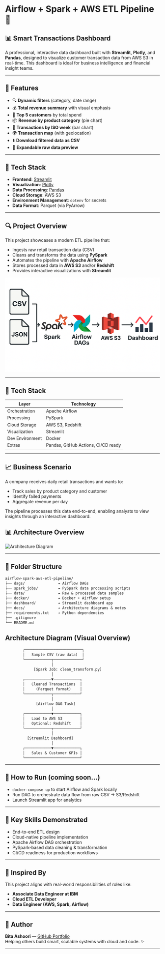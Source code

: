 # Airflow + Spark + AWS ETL Pipeline 🚀

## 📊 Smart Transactions Dashboard

A professional, interactive data dashboard built with **Streamlit**, **Plotly**, and **Pandas**, designed to visualize customer transaction data from AWS S3 in real-time. This dashboard is ideal for business intelligence and financial insight teams.

---

## 🚀 Features

- 🔍 **Dynamic filters** (category, date range)
- 💰 **Total revenue summary** with visual emphasis
- 🥇 **Top 5 customers** by total spend
- 📦 **Revenue by product category** (pie chart)
- 📅 **Transactions by ISO week** (bar chart)
- 🌍 **Transaction map** (with geolocation)
- ⬇️ **Download filtered data as CSV**
- 🧾 **Expandable raw data preview**

---

## 🧱 Tech Stack

- **Frontend**: [Streamlit](https://streamlit.io/)  
- **Visualization**: [Plotly](https://plotly.com/python/)  
- **Data Processing**: [Pandas](https://pandas.pydata.org/)  
- **Cloud Storage**: AWS S3  
- **Environment Management**: `dotenv` for secrets  
- **Data Format**: Parquet (via PyArrow)
---

## 🔍 Project Overview

This project showcases a modern ETL pipeline that:
- Ingests raw retail transaction data (CSV)
- Cleans and transforms the data using **PySpark**
- Automates the pipeline with **Apache Airflow**
- Stores processed data in **AWS S3** and/or **Redshift**
- Provides interactive visualizations with **Streamlit**

![Architecture Diagram](https://github.com/bashoori/repo/blob/master/airflow-spark-aws-etl-pipeline/img2.png)

---

## 🧱 Tech Stack

| Layer          | Technology |
|----------------|------------|
| Orchestration  | Apache Airflow |
| Processing     | PySpark |
| Cloud Storage  | AWS S3, Redshift |
| Visualization  | Streamlit |
| Dev Environment| Docker |
| Extras         | Pandas, GitHub Actions, CI/CD ready |

---

## 📈 Business Scenario

A company receives daily retail transactions and wants to:
- Track sales by product category and customer
- Identify failed payments
- Aggregate revenue per day

The pipeline processes this data end-to-end, enabling analysts to view insights through an interactive dashboard.

## 📊 Architecture Overview

![Architecture Diagram](https://github.com/bashoori/repo/blob/airflow-spark-aws-etl-pipeline/img1.png)

---

## 📂 Folder Structure

```
airflow-spark-aws-etl-pipeline/
├── dags/               → Airflow DAGs
├── spark_jobs/         → PySpark data processing scripts
├── data/               → Raw & processed data samples
├── docker/             → Docker + Airflow setup
├── dashboard/          → Streamlit dashboard app
├── docs/               → Architecture diagrams & notes
├── requirements.txt    → Python dependencies
├── .gitignore
└── README.md
```

## Architecture Diagram (Visual Overview)
```
        ┌──────────────────────────┐
        │   Sample CSV (raw data)  │
        └────────────┬─────────────┘
                     │
             [Spark Job: clean_transform.py]
                     │
        ┌────────────▼────────────┐
        │   Cleaned Transactions  │
        │     (Parquet format)    │
        └────────────┬────────────┘
                     │
              [Airflow DAG Task]
                     │
        ┌────────────▼────────────┐
        │   Load to AWS S3        │
        │   Optional: Redshift    │
        └────────────┬────────────┘
                     │
          [Streamlit Dashboard]
                     │
        ┌────────────▼────────────┐
        │   Sales & Customer KPIs │
        └─────────────────────────┘
```
---

## 🧪 How to Run (coming soon...)

- `docker-compose up` to start Airflow and Spark locally
- Run DAG to orchestrate data flow from raw CSV → S3/Redshift
- Launch Streamlit app for analytics

---

## 🎯 Key Skills Demonstrated

- End-to-end ETL design
- Cloud-native pipeline implementation
- Apache Airflow DAG orchestration
- PySpark-based data cleaning & transformation
- CI/CD readiness for production workflows

---

## 📌 Inspired By

This project aligns with real-world responsibilities of roles like:

- **Associate Data Engineer at IBM**
- **Cloud ETL Developer**
- **Data Engineer (AWS, Spark, Airflow)**

---

## 📎 Author

**Bita Ashoori** — [GitHub Portfolio](https://github.com/bashoori)  
Helping others build smart, scalable systems with cloud and code. ✨

---